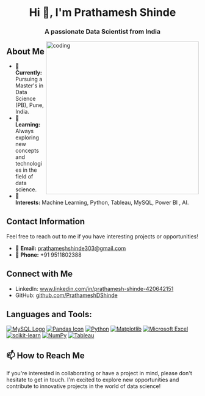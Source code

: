<h1 align="center">Hi 👋, I'm Prathamesh Shinde</h1>
<h3 align="center">A passionate Data Scientist from India</h3>

<img align="right" alt="coding" width="400" src="https://user-images.githubusercontent.com/55389276/140866485-8fb1c876-9a8f-4d6a-98dc-08c4981eaf70.gif">

## About Me

- 💼 **Currently:**  Pursuing a Master's in Data Science (PB), Pune, India. 
- 🌱 **Learning:** Always exploring new concepts and technologies in the field of data science.
- 👀 **Interests:** Machine Learning, Python, Tableau, MySQL, Power BI , AI.

## Contact Information

Feel free to reach out to me if you have interesting projects or opportunities!

- 📧 **Email:** prathameshshinde303@gmail.com
- 📱 **Phone:** +91 9511802388

## Connect with Me

- LinkedIn: www.linkedin.com/in/prathamesh-shinde-420642151
- GitHub: [github.com/PrathameshDShinde](https://github.com/PrathameshDShinde) 


## Languages and Tools: 

[![MySQL Logo](https://img.shields.io/badge/mysql-%2300f.svg?style=for-the-badge&logo=mysql&logoColor=white)](https://www.mysql.com/) [![Pandas Icon](https://img.shields.io/badge/pandas-%23150458.svg?style=for-the-badge&logo=pandas&logoColor=white)](https://pandas.pydata.org/)  [![Python](https://img.shields.io/badge/python-3670A0?style=for-the-badge&logo=python&logoColor=ffdd54)](https://www.python.org/) [![Matplotlib](https://img.shields.io/badge/Matplotlib-%23ffffff.svg?style=for-the-badge&logo=Matplotlib&logoColor=black)](https://matplotlib.org/) [![Microsoft Excel](https://img.shields.io/badge/Microsoft_Excel-217346?style=for-the-badge&logo=microsoft-excel&logoColor=white)](https://www.microsoft.com/en-us/microsoft-365/excel) [![scikit-learn](https://img.shields.io/badge/scikit--learn-%23F7931E.svg?style=for-the-badge&logo=scikit-learn&logoColor=white)](https://scikit-learn.org/) [![NumPy](https://img.shields.io/badge/numpy-%23013243.svg?style=for-the-badge&logo=numpy&logoColor=white)](https://numpy.org/) [![Tableau](https://img.shields.io/badge/Tableau-E97627?style=for-the-badge&logo=Tableau&logoColor=white)](https://public.tableau.com/) 

## 📫 How to Reach Me

If you're interested in collaborating or have a project in mind, please don't hesitate to get in touch. I'm excited to explore new opportunities and contribute to innovative projects in the world of data science!


<!---
PrathameshDShinde/PrathameshDShinde is a ✨ special ✨ repository because its `README.md` (this file) appears on your GitHub profile.
You can click the Preview link to take a look at your changes.
--->

